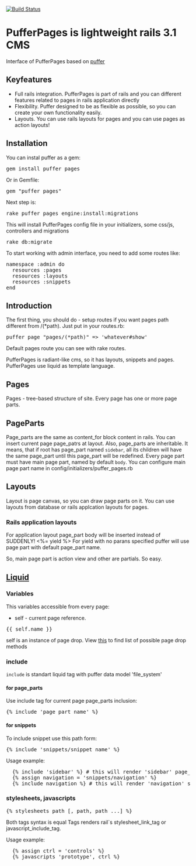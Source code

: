 [![Build Status](https://secure.travis-ci.org/puffer/puffer_pages.png)](http://travis-ci.org/puffer/puffer_pages)

# PufferPages is lightweight rails 3.1 CMS

Interface of PufferPages based on [puffer](https://github.com/puffer/puffer)

## Keyfeatures

* Full rails integration. PufferPages is part of rails and you can different features related to pages in rails application directly
* Flexibility. Puffer designed to be as flexible as possible, so you can create your own functionality easily.
* Layouts. You can use rails layouts for pages and you can use pages as action layouts!

## Installation

You can instal puffer as a gem:
<pre>gem install puffer_pages</pre>
Or in Gemfile:
<pre>gem "puffer_pages"</pre>

Next step is:
<pre>rake puffer_pages_engine:install:migrations</pre>
This will install PufferPages config file in your initializers, some css/js, controllers and migrations
<pre>rake db:migrate</pre>

To start working with admin interface, you need to add some routes like:
<pre>
namespace :admin do
  resources :pages
  resources :layouts
  resources :snippets
end
</pre>

## Introduction

The first thing, you should do - setup routes if you want pages path different from /(*path).
Just put in your routes.rb:
<pre>puffer_page "pages/(*path)" => 'whatever#show'</pre>
Default pages route you can see with rake routes.

PufferPages is radiant-like cms, so it has layouts, snippets and pages.
PufferPages use liquid as template language.

## Pages
Pages - tree-based structure of site.
Every page has one or more page parts.

## PageParts
Page_parts are the same as content_for block content in rails. You can insert current page page_patrs at layout.
Also, page_parts are inheritable. It means, that if root has page_part named `sidebar`, all its children will have the same page_part until this page_part will be redefined.
Every page part must have main page part, named by default `body`. You can configure main page part name in config/initializers/puffer_pages.rb

## Layouts
Layout is page canvas, so you can draw page parts on it.
You can use layouts from database or rails applcation layouts for pages.

### Rails application layouts
For application layout page_part body will be inserted instead of SUDDENLY! <%= yield %>
For yield with no parans specified puffer will use page part with default page_part name.

So, main page part is action view and other are partials. So easy.

## [Liquid](http://github.com/tobi/liquid/)

### Variables
This variables accessible from every page:

* self - current page reference.
<pre>{{ self.name }}</pre>
self is an instance of page drop. View [this](https://github.com/puffer/puffer_pages/blob/master/lib/puffer_pages/liquid/page_drop.rb) to find list of possible page drop methods

### include
`include` is standart liquid tag with puffer data model 'file_system'

#### for page_parts
Use include tag for current page page_parts inclusion:
<pre>{% include 'page_part_name' %}</pre>

#### for snippets
To include snippet use this path form:
<pre>{% include 'snippets/snippet_name' %}</pre>

Usage example:
<pre>
  {% include 'sidebar' %} # this will render 'sidebar' page_part
  {% assign navigation = 'snippets/navigation' %}
  {% include navigation %} # this will render 'navigation' snippet
</pre>

### stylesheets, javascripts
<pre>{% stylesheets path [, path, path ...] %}</pre>
Both tags syntax is equal
Tags renders rail`s stylesheet_link_tag or javascript_include_tag.

Usage example:
<pre>
  {% assign ctrl = 'controls' %}
  {% javascripts 'prototype', ctrl %}
</pre>

